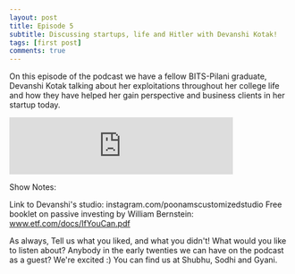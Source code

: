 ```yaml
---
layout: post
title: Episode 5
subtitle: Discussing startups, life and Hitler with Devanshi Kotak!
tags: [first post]
comments: true
---
```


On this episode of the podcast we have a fellow BITS-Pilani graduate, Devanshi Kotak talking about her exploitations throughout her college life and how they have helped her gain perspective and business clients in her startup today.

<iframe src="https://anchor.fm/earlytwenties/embed/episodes/Ep-5-Discussing-startups--life-and-Hitler-with-Devanshi-Kotak-e30679/a-a1plh1" height="102px" width="400px" frameborder="0" scrolling="no"></iframe>

Show Notes:

Link to Devanshi's studio: instagram.com/poonamscustomizedstudio
Free booklet on passive investing by William Bernstein: www.etf.com/docs/IfYouCan.pdf


As always,
Tell us what you liked, and what you didn't!
What would you like to listen about?
Anybody in the early twenties we can have on the podcast as a guest? We're excited :)
You can find us at Shubhu, Sodhi and Gyani.
